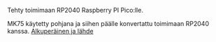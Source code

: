 Tehty toimimaan RP2040 Raspberry PI Pico:lle.

MK75 käytetty pohjana ja siihen päälle konvertattu toimimaan RP2040 kanssa.
[Alkuperäinen ja lähde](https://www.printables.com/model/624069-mk75-3d-printed-handwired-mechanical-keyboard)
